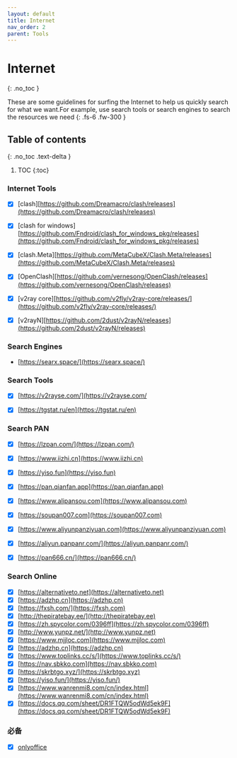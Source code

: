 ```yaml
---
layout: default
title: Internet
nav_order: 2
parent: Tools
---
```


# Internet
{: .no_toc }

These are some guidelines for surfing the Internet to help us quickly search for what we want.For example, use search tools or search engines to search the resources we need
{: .fs-6 .fw-300 }


## Table of contents
{: .no_toc .text-delta }

1. TOC
{:toc}

### Internet Tools

- [x] [clash][https://github.com/Dreamacro/clash/releases](https://github.com/Dreamacro/clash/releases)

- [x] [clash for windows][https://github.com/Fndroid/clash_for_windows_pkg/releases](https://github.com/Fndroid/clash_for_windows_pkg/releases)

- [x] [clash.Meta][https://github.com/MetaCubeX/Clash.Meta/releases](https://github.com/MetaCubeX/Clash.Meta/releases)

- [x] [OpenClash][https://github.com/vernesong/OpenClash/releases](https://github.com/vernesong/OpenClash/releases)

- [x] [v2ray core][https://github.com/v2fly/v2ray-core/releases/](https://github.com/v2fly/v2ray-core/releases/)

- [x] [v2rayN][https://github.com/2dust/v2rayN/releases](https://github.com/2dust/v2rayN/releases)




### Search Engines

 - [https://searx.space/](https://searx.space/)




### Search Tools

- [x] [https://v2rayse.com/](https://v2rayse.com/
- [x] [https://tgstat.ru/en](https://tgstat.ru/en)


### Search PAN

- [x] [https://lzpan.com/](https://lzpan.com/)
- [x] [https://www.iizhi.cn](https://www.iizhi.cn)
- [x] [https://yiso.fun](https://yiso.fun)
- [x] [https://pan.qianfan.app](https://pan.qianfan.app)
- [x] [https://www.alipansou.com](https://www.alipansou.com)
- [x] [https://soupan007.com](https://soupan007.com)
- [x] [https://www.aliyunpanziyuan.com](https://www.aliyunpanziyuan.com)
- [x] [https://aliyun.panpanr.com/](https://aliyun.panpanr.com/)
- [x] [https://pan666.cn/](https://pan666.cn/)


### Search Online

 - [x] [https://alternativeto.net](https://alternativeto.net)  
 - [x] [https://adzhp.cn](https://adzhp.cn)  
 - [x] [https://fxsh.com/](https://fxsh.com) 
 - [x] [http://thepiratebay.ee/](http://thepiratebay.ee) 
 - [x] [https://zh.spycolor.com/0396ff](https://zh.spycolor.com/0396ff) 
 - [x] [http://www.yunpz.net/](http://www.yunpz.net) 
 - [x] [https://www.mjjloc.com](https://www.mjjloc.com) 
 - [x] [https://adzhp.cn](https://adzhp.cn) 
 - [x] [https://www.toplinks.cc/s/](https://www.toplinks.cc/s/)
 - [x] [https://nav.sbkko.com](https://nav.sbkko.com)
 - [x] [https://skrbtgo.xyz/](https://skrbtgo.xyz)
 - [x] [https://yiso.fun/](https://yiso.fun/)
 - [x] [https://www.wanrenmi8.com/cn/index.html](https://www.wanrenmi8.com/cn/index.html)
 - [x] [https://docs.qq.com/sheet/DR1FTQW5odWd5ek9F](https://docs.qq.com/sheet/DR1FTQW5odWd5ek9F)
 
### 必备

 - [x] [onlyoffice](https://www.onlyoffice.com/zh/download-desktop.aspx?from=desktop)
 
